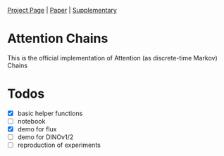 [Project Page](https://yoterel.github.io/attention_chains/) | [Paper]() | [Supplementary](https://yoterel.github.io/attention_chains/static/pdfs/AttentionChains_supp.pdf)

# Attention Chains

This is the official implementation of Attention (as discrete-time Markov) Chains

# Todos
- [x] basic helper functions
- [ ] notebook
- [x] demo for flux
- [ ] demo for DINOv1/2
- [ ] reproduction of experiments
